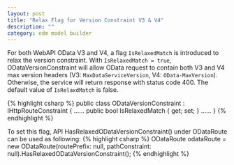 ```yaml
---
layout: post
title: "Relax Flag for Version Constraint V3 & V4"
description: ""
category: edm model builder
---
```


For both WebAPI OData V3 and V4, a flag `IsRelaxedMatch` is introduced to relax the version constraint. With `IsRelaxedMatch = true`, ODataVersionConstraint will allow OData request to contain both V3 and V4 max version headers (V3: `MaxDataServiceVersion`, V4: `OData-MaxVersion`). Otherwise, the service will return response with status code 400. The default value of `IsRelaxdMatch` is false.

{% highlight csharp %}
public class ODataVersionConstraint : IHttpRouteConstraint
{
  ......
  public bool IsRelaxedMatch { get; set; }
  ......
}
{% endhighlight %}

To set this flag, API HasRelaxedODataVersionConstraint() under ODataRoute can be used as following:
{% highlight csharp %}
ODataRoute odataRoute = new ODataRoute(routePrefix: null, pathConstraint: null).HasRelaxedODataVersionConstraint();
{% endhighlight %}
